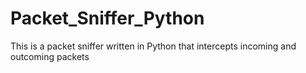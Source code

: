 # Packet_Sniffer_Python

This is a packet sniffer written in Python that intercepts incoming and outcoming packets
